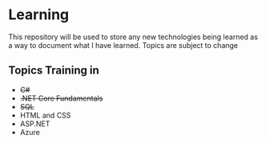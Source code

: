 # Learning
This repository will be used to store any new technologies being learned as a way to document what I have learned.
Topics are subject to change

## Topics Training in
- ~~C#~~
- ~~.NET Core Fundamentals~~
- ~~SQL~~ 
- HTML and CSS
- ASP.NET
- Azure 
